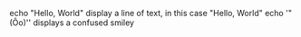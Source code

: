 echo "Hello, World" display a line of text, in this case "Hello, World"
echo '"(Ôo)'\' displays a confused smiley
